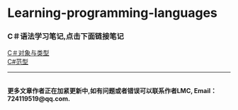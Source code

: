 # Learning-programming-languages
### C＃语法学习笔记,点击下面链接笔记<br>
[C＃对象与类型](https://github.com/Lumnca/C-/blob/master/%E7%B1%BB%E5%9E%8B%E4%B8%8E%E5%AF%B9%E8%B1%A1.md)<br>
[C#范型](https://github.com/Lumnca/C-/blob/master/%E8%8C%83%E5%9E%8B.md)<br>
***
<br>
<b>更多文章作者正在加紧更新中,如有问题或者错误可以联系作者LMC, Email：724119519@qq.com.<b>
